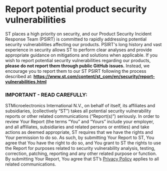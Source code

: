 # Report potential product security vulnerabilities
ST places a high priority on security, and our Product Security Incident Response Team (PSIRT) is committed to rapidly addressing potential security vulnerabilities affecting our products. PSIRT's long history and vast experience in security allows ST to perform clear analyses and provide appropriate guidance on mitigations and solutions when applicable.
If you wish to report potential security vulnerabilities regarding our products, **please do not report them through public GitHub issues.** Instead, we encourage you to report them to our ST PSIRT following the process described at: **https://www.st.com/content/st_com/en/security/report-vulnerabilities.html**

### IMPORTANT - READ CAREFULLY:
STMicroelectronics International N.V., on behalf of itself, its affiliates and subsidiaries, (collectively “ST”) takes all potential security vulnerability reports or other related communications (“Report(s)”) seriously. In order to review Your Report (the terms “You” and “Yours”  include your employer, and all affiliates, subsidiaries and related persons or entities) and take actions as deemed appropriate, ST requires that we have the rights and Your permission to do so.
As such, by submitting Your Report to ST, You agree that You have the right to do so, and You grant to ST the rights to use the Report for purposes related to security vulnerability analysis, testing, correction, patching, reporting and any other related purpose or function.
By submitting Your Report, You agree that ST’s [Privacy Policy](https://www.st.com/content/st_com/en/common/privacy-portal.html) applies to all related communications.

